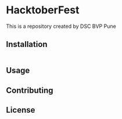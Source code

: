 # HacktoberFest 

This is a repository created by DSC BVP Pune

## Installation


```bash
```

## Usage


## Contributing

## License

